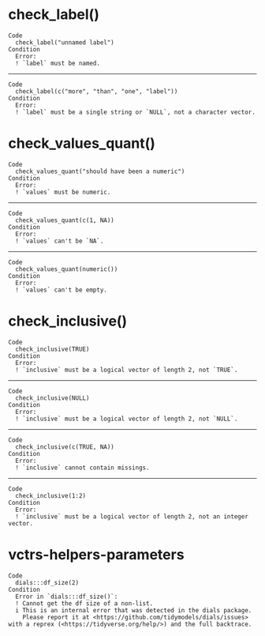 # check_label()

    Code
      check_label("unnamed label")
    Condition
      Error:
      ! `label` must be named.

---

    Code
      check_label(c("more", "than", "one", "label"))
    Condition
      Error:
      ! `label` must be a single string or `NULL`, not a character vector.

# check_values_quant()

    Code
      check_values_quant("should have been a numeric")
    Condition
      Error:
      ! `values` must be numeric.

---

    Code
      check_values_quant(c(1, NA))
    Condition
      Error:
      ! `values` can't be `NA`.

---

    Code
      check_values_quant(numeric())
    Condition
      Error:
      ! `values` can't be empty.

# check_inclusive()

    Code
      check_inclusive(TRUE)
    Condition
      Error:
      ! `inclusive` must be a logical vector of length 2, not `TRUE`.

---

    Code
      check_inclusive(NULL)
    Condition
      Error:
      ! `inclusive` must be a logical vector of length 2, not `NULL`.

---

    Code
      check_inclusive(c(TRUE, NA))
    Condition
      Error:
      ! `inclusive` cannot contain missings.

---

    Code
      check_inclusive(1:2)
    Condition
      Error:
      ! `inclusive` must be a logical vector of length 2, not an integer vector.

# vctrs-helpers-parameters

    Code
      dials:::df_size(2)
    Condition
      Error in `dials:::df_size()`:
      ! Cannot get the df size of a non-list.
      i This is an internal error that was detected in the dials package.
        Please report it at <https://github.com/tidymodels/dials/issues> with a reprex (<https://tidyverse.org/help/>) and the full backtrace.

